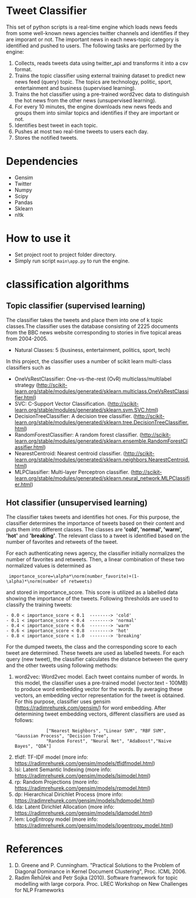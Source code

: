 # Tweet Classifier
This set of python scripts is a real-time engine which loads news feeds from some well-known news agencies twitter channels and identifies if they are imporant or not. The important news in each news-topic category is identified and pushed to users. The following tasks are performed by the engine:
1. Collects, reads tweets data using twitter_api and transforms it into a csv format.
2. Trains the topic classifier using external training dataset to predict new news feed (query) topic. The topics are technology, politic, sport, entertainment and business (supervised learning).
3. Trains the hot classifier using a pre-trained word2vec data to distinguish the hot news from the other news (unsupervised learning).
4. For every 10 minutes, the engine downloads new news feeds and groups them into similar topics and identifies if they are important or not. 
5. Identifies best tweet in each topic.
6. Pushes at most two real-time tweets to users each day.
7. Stores the notified tweets. 

# Dependencies
- Gensim
- Twitter
- Numpy
- Scipy
- Pandas
- Sklearn
- nltk
# How to use it
- Set project root to project folder directory.
- Simply run script `main\app.py` to run the engine.
# classification algorithms
## Topic classifier (supervised learning)
The classifier takes the tweets and place them into one of k topic classes.The classifier uses the database consisting 
of 2225 documents from the BBC news website corresponding to stories in five topical areas from 2004-2005.
- Natural Classes: 5 (business, entertainment, politics, sport, tech)

 In this project, the classifier uses a number of scikit learn multi-class classifiers such as 
 - OneVsRestClassifier: One-vs-the-rest (OvR) multiclass/multilabel strategy (http://scikit-learn.org/stable/modules/generated/sklearn.multiclass.OneVsRestClassifier.html)
 - SVC: C-Support Vector Classification. (http://scikit-learn.org/stable/modules/generated/sklearn.svm.SVC.html)
 - DecisionTreeClassifier: A decision tree classifier. (http://scikit-learn.org/stable/modules/generated/sklearn.tree.DecisionTreeClassifier.html)
 - RandomForestClassifier: A random forest classifier. (http://scikit-learn.org/stable/modules/generated/sklearn.ensemble.RandomForestClassifier.html)
 - NearestCentroid: Nearest centroid classifier. (http://scikit-learn.org/stable/modules/generated/sklearn.neighbors.NearestCentroid.html)
 - MLPClassifier: Multi-layer Perceptron classifier. (http://scikit-learn.org/stable/modules/generated/sklearn.neural_network.MLPClassifier.html)
 
## Hot classifier (unsupervised learning)
The classifier takes tweets and identifies hot ones. For this purpose, the classifier determines
 the importance of tweets based on their content and puts them into different classes. The classes are **'cold', 'normal',
 'warm', 'hot'** and **'breaking'**. The relevant class to a tweet is identified based on the number of favorites and retweets 
 of the tweet. 
 
 For each authenticating news agency, the classifier initially normalizes the number of favorites and retweets.
  Then, a linear combination of these two normalized values is determined as
  ```
   importance_score=\alpha*\norm(number_favorite)+(1-\alpha)*\norm(number of retweets)
   ```
   and stored in importance_score. This score is utilized as a labelled data showing the importance of the
   tweets. Following thresholds are used to classify the training tweets:
   ```
  - 0.0 < importance_score < 0.1  --------> 'cold'
  - 0.1 < importance_score < 0.4  --------> 'normal'
  - 0.4 < importance_score < 0.6  --------> 'warm'
  - 0.6 < importance_score < 0.8  --------> 'hot'
  - 0.8 < importance_score < 1.0  --------> 'breaking'
   ```
   For the dumped tweets, the class and the corresponding score to each tweet are determined. These tweets are used as
    labelled tweets. For each query (new tweet), the classifier calculates the distance between the query and the 
    other tweets using following methods:
1. word2vec: Word2vec model. 
    Each tweet contains number of words. In this model, the classifier uses a pre-trained model (vector.text - 100MB) to produce 
    word embedding vector for the words. By averaging these vectors, an embedding vector representation for 
    the tweet is obtained.  For this purpose, classifier uses gensim (https://radimrehurek.com/gensim/) for word embedding.
    After determining tweet embedding vectors, different classifiers are used as follows:
    ```
                ["Nearest Neighbors", "Linear SVM", "RBF SVM", "Gaussian Process", "Decision Tree", 
                "Random Forest", "Neural Net", "AdaBoost","Naive Bayes", "QDA"]
    ```            
2. tfidf: TF-IDF model (more info: https://radimrehurek.com/gensim/models/tfidfmodel.html)
3. lsi: Latent Semantic Indexing (more info: https://radimrehurek.com/gensim/models/lsimodel.html)
4. rp: Random Projections (more info: https://radimrehurek.com/gensim/models/rpmodel.html)
5. dp: Hierarchical Dirichlet Process (more info: https://radimrehurek.com/gensim/models/hdpmodel.html)
6. lda: Latent Dirichlet Allocation (more info: https://radimrehurek.com/gensim/models/ldamodel.html)
7. lem: LogEntropy model (more info: https://radimrehurek.com/gensim/models/logentropy_model.html)


# References
1. D. Greene and P. Cunningham. "Practical Solutions to the Problem of Diagonal Dominance in Kernel Document Clustering", Proc. ICML 2006.
2. Radim Řehůřek and Petr Sojka (2010). Software framework for topic modelling with large corpora. Proc. LREC Workshop on New Challenges for NLP Frameworks
